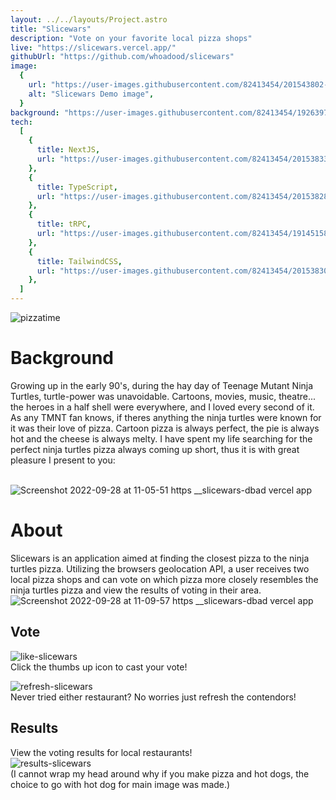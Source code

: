 ```yaml
---
layout: ../../layouts/Project.astro
title: "Slicewars"
description: "Vote on your favorite local pizza shops"
live: "https://slicewars.vercel.app/"
githubUrl: "https://github.com/whoadood/slicewars"
image:
  {
    url: "https://user-images.githubusercontent.com/82413454/201543802-b8f063d8-cf8f-401c-92af-1b1bb377efa7.png",
    alt: "Slicewars Demo image",
  }
background: "https://user-images.githubusercontent.com/82413454/192639718-ddf91d67-005e-46eb-bb11-57e5191b9f39.png"
tech:
  [
    {
      title: NextJS,
      url: "https://user-images.githubusercontent.com/82413454/201538333-c8ae76a8-799b-42df-a71e-8dcc5b1b9617.svg",
    },
    {
      title: TypeScript,
      url: "https://user-images.githubusercontent.com/82413454/201538286-f5eec681-c586-4fbb-90d8-b5037cfd2bed.svg",
    },
    {
      title: tRPC,
      url: "https://user-images.githubusercontent.com/82413454/191451583-210c833a-671e-4103-93fd-1004215e39f4.png",
    },
    {
      title: TailwindCSS,
      url: "https://user-images.githubusercontent.com/82413454/201538300-3f2d9faf-41ee-4ae5-b4af-c934e13e143d.svg",
    },
  ]
---
```


![pizzatime](https://user-images.githubusercontent.com/82413454/192655528-6af22c8b-0303-4e1b-a18b-8db126ed0e45.jpeg)

# Background

Growing up in the early 90's, during the hay day of Teenage Mutant Ninja Turtles, turtle-power was unavoidable. Cartoons, movies, music, theatre... the heroes in a half shell were everywhere, and I loved every second of it. As any TMNT fan knows, if theres anything the ninja turtles were known for it was their love of pizza. Cartoon pizza is always perfect, the pie is always hot and the cheese is always melty. I have spent my life searching for the perfect ninja turtles pizza always coming up short, thus it is with great pleasure I present to you:
<br />
<br />

![Screenshot 2022-09-28 at 11-05-51 https __slicewars-dbad vercel app](https://user-images.githubusercontent.com/82413454/192815358-c3cbbae6-e7bb-42c7-a217-19c8311175ef.png)

# About

Slicewars is an application aimed at finding the closest pizza to the ninja turtles pizza. Utilizing the browsers geolocation API, a user receives two local pizza shops and can vote on which pizza more closely resembles the ninja turtles pizza and view the results of voting in their area.
![Screenshot 2022-09-28 at 11-09-57 https __slicewars-dbad vercel app](https://user-images.githubusercontent.com/82413454/192818798-63c7624b-b165-45d0-8721-6291db0c3637.png)

## Vote

![like-slicewars](https://user-images.githubusercontent.com/82413454/192821763-2546abae-56c4-401b-9e65-bd9dc30a9fc3.png)
<br />
Click the thumbs up icon to cast your vote!

![refresh-slicewars](https://user-images.githubusercontent.com/82413454/192821867-014be9e4-0eee-4f85-a92f-ea1b1a50a5fd.png)
<br />
Never tried either restaurant? No worries just refresh the contendors!
<br />

## Results

View the voting results for local restaurants!
<br />
![results-slicewars](https://user-images.githubusercontent.com/82413454/192822881-32d475ea-774e-42c0-b6e8-e42a93bdb2fe.png)
<br />
(I cannot wrap my head around why if you make pizza and hot dogs, the choice to go with hot dog for main image was made.)
<br />
<br />
